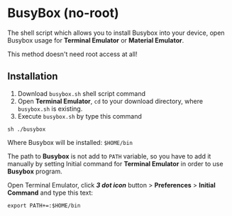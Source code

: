 # BusyBox (no-root)
The shell script which allows you to install Busybox into your device, open Busybox usage for **Terminal Emulator** or **Material Emulator**.

This method doesn't need root access at all!

## Installation

1. Download `busybox.sh` shell script command
2. Open **Terminal Emulator**, `cd` to your download directory, where `busybox.sh` is existing.
3. Execute `busybox.sh` by type this command

```
sh ./busybox
```

Where Busybox will be installed: `$HOME/bin`

The path to **Busybox** is not add to `PATH` variable, so you have to add it manually by setting Initial command for **Terminal Emulator** in order to use **Busybox** program.

Open Terminal Emulator, click ***3 dot icon*** button > **Preferences** > **Initial Command** and type this text:

```
export PATH+=:$HOME/bin
```
